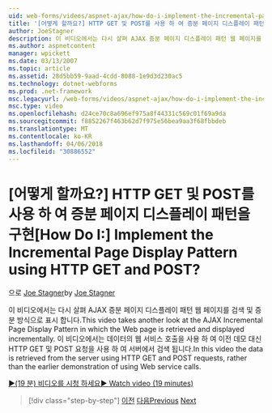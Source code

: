 ```yaml
---
uid: web-forms/videos/aspnet-ajax/how-do-i-implement-the-incremental-page-display-pattern-using-http-get-and-post
title: '[어떻게 할까요?] HTTP GET 및 POST를 사용 하 여 증분 페이지 디스플레이 패턴을 구현 | Microsoft 문서'
author: JoeStagner
description: 이 비디오에서는 다시 살펴 AJAX 증분 페이지 디스플레이 패턴 웹 페이지를 검색 및 증분 방식으로 표시 합니다. 이 비디오는 중...
ms.author: aspnetcontent
manager: wpickett
ms.date: 03/13/2007
ms.topic: article
ms.assetid: 28d5bb59-9aad-4cdd-8088-1e9d3d230ac5
ms.technology: dotnet-webforms
ms.prod: .net-framework
msc.legacyurl: /web-forms/videos/aspnet-ajax/how-do-i-implement-the-incremental-page-display-pattern-using-http-get-and-post
msc.type: video
ms.openlocfilehash: d24ce70c8a696ef975a8f44331c569c01f69a9da
ms.sourcegitcommit: f8852267f463b62d7f975e56bea9aa3f68fbbdeb
ms.translationtype: MT
ms.contentlocale: ko-KR
ms.lasthandoff: 04/06/2018
ms.locfileid: "30886552"
---
```

<a name="how-do-i-implement-the-incremental-page-display-pattern-using-http-get-and-post"></a><span data-ttu-id="ecb17-105">[어떻게 할까요?] HTTP GET 및 POST를 사용 하 여 증분 페이지 디스플레이 패턴을 구현</span><span class="sxs-lookup"><span data-stu-id="ecb17-105">[How Do I:] Implement the Incremental Page Display Pattern using HTTP GET and POST?</span></span>
====================
<span data-ttu-id="ecb17-106">으로 [Joe Stagner](https://github.com/JoeStagner)</span><span class="sxs-lookup"><span data-stu-id="ecb17-106">by [Joe Stagner](https://github.com/JoeStagner)</span></span>

<span data-ttu-id="ecb17-107">이 비디오에서는 다시 살펴 AJAX 증분 페이지 디스플레이 패턴 웹 페이지를 검색 및 증분 방식으로 표시 합니다.</span><span class="sxs-lookup"><span data-stu-id="ecb17-107">This video takes another look at the AJAX Incremental Page Display Pattern in which the Web page is retrieved and displayed incrementally.</span></span> <span data-ttu-id="ecb17-108">이 비디오에서는 데이터의 웹 서비스 호출을 사용 하 여 이전 데모 대신 HTTP GET 및 POST 요청을 사용 하 여 서버에서 검색 됩니다.</span><span class="sxs-lookup"><span data-stu-id="ecb17-108">In this video the data is retrieved from the server using HTTP GET and POST requests, rather than the earlier demonstration of using Web service calls.</span></span>

[<span data-ttu-id="ecb17-109">&#9654;(19 분) 비디오를 시청 하세요</span><span class="sxs-lookup"><span data-stu-id="ecb17-109">&#9654; Watch video (19 minutes)</span></span>](https://channel9.msdn.com/Blogs/ASP-NET-Site-Videos/how-do-i-implement-the-incremental-page-display-pattern-using-http-get-and-post)

> [!div class="step-by-step"]
> <span data-ttu-id="ecb17-110">[이전](how-do-i-implement-the-ajax-incremental-page-display-pattern.md)
> [다음](how-do-i-use-the-aspnet-ajax-updateprogress-control.md)</span><span class="sxs-lookup"><span data-stu-id="ecb17-110">[Previous](how-do-i-implement-the-ajax-incremental-page-display-pattern.md)
[Next](how-do-i-use-the-aspnet-ajax-updateprogress-control.md)</span></span>
